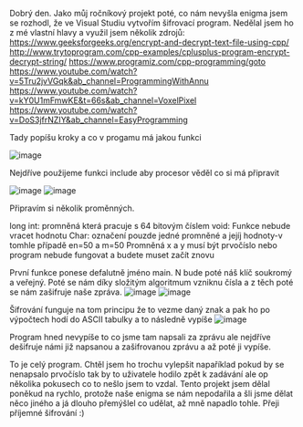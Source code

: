 Dobrý den.
Jako můj ročníkový projekt poté, co nám nevyšla enigma jsem se rozhodl, že ve Visual Studiu vytvořím šifrovací program.
Nedělal jsem ho z mé vlastní hlavy a využil jsem několik zdrojů:
https://www.geeksforgeeks.org/encrypt-and-decrypt-text-file-using-cpp/
http://www.trytoprogram.com/cpp-examples/cplusplus-program-encrypt-decrypt-string/
https://www.programiz.com/cpp-programming/goto
https://www.youtube.com/watch?v=5Tru2jvVGqk&ab_channel=ProgrammingWithAnnu
https://www.youtube.com/watch?v=kY0U1mFmwKE&t=66s&ab_channel=VoxelPixel
https://www.youtube.com/watch?v=DoS3jfrNZIY&ab_channel=EasyProgramming


Tady popíšu kroky a co v progamu má jakou funkci

![image](https://user-images.githubusercontent.com/106261041/170357648-06007123-8122-4027-bacb-d5eeb196d624.png)

Nejdříve použijeme funkci include aby procesor věděl co si má připravit


![image](https://user-images.githubusercontent.com/106261041/170556808-0e2b4fb1-b4df-4bb7-bddf-e0a98ecd7137.png)
![image](https://user-images.githubusercontent.com/106261041/170562002-34a79e67-360d-4eab-8d08-9e9d6d6463e1.png)


Připravím si několik proměnných.

long int: promněná která pracuje s 64 bitovým číslem
void: Funkce nebude vracet hodnotu
Char: označení pouzde jedné promněné a jejíj hodnoty-v tomhle případě en=50 a m=50
Promněná x a y musí být prvočíslo nebo program nebude fungovat a budete muset začít znovu

První funkce ponese defalutně jméno main.
N bude poté náš klíč soukromý a veřejný.
Poté se nám díky složitým algoritmum vzniknu čísla a z těch poté se nám zašifruje naše zpráva.
![image](https://user-images.githubusercontent.com/106261041/170564639-3e913e1f-3797-4da2-8faf-c29fd8d900c4.png)
![image](https://user-images.githubusercontent.com/106261041/170564667-878e4ecb-cafc-4559-b502-5af66a65deac.png)

Šifrování funguje na tom principu že to vezme daný znak a pak ho po výpočtech hodí do ASCII tabulky a to následně vypíše 
![image](https://user-images.githubusercontent.com/106261041/170563276-76d26115-00ac-44af-8327-392eb48d618c.png)

Program hned nevypíše to co jsme tam napsali za zprávu ale nejdříve dešifruje námi již napsanou a zašifrovanou zprávu a až poté ji vypíše.

To je celý program.
Chtěl jsem ho trochu vylepšit napaříklad pokud by se nenapsalo prvočíslo tak by to uživatele hodilo zpět k zadávání ale op několika pokusech co to nešlo jsem to vzdal.
Tento projekt jsem dělal poněkud na rychlo, protože naše enigma se nám nepodařila a šli jsme dělat něco jiného a já dlouho přemýšlel co udělat, až mně napadlo tohle.
Přeji příjemné šifrování :)
